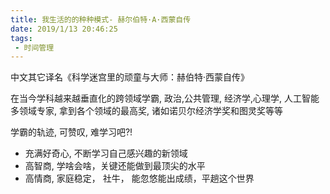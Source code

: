 ```yaml
---
title: 我生活的的种种模式- 赫尔伯特·A·西蒙自传 
date: 2019/1/13 20:46:25
tags:
 - 时间管理 
---
```


中文其它译名《科学迷宫里的顽童与大师：赫伯特·西蒙自传》

在当今学科越来越垂直化的跨领域学霸, 政治,公共管理, 经济学,心理学, 人工智能多领域专家,
拿到各个领域的最高奖, 诸如诺贝尔经济学奖和图灵奖等等

学霸的轨迹, 可赞叹, 难学习吧?!
* 充满好奇心, 不断学习自己感兴趣的新领域
* 高智商, 学啥会啥，关键还能做到最顶尖的水平
* 高情商, 家庭稳定， 社牛， 能忽悠能出成绩，平趟这个世界



